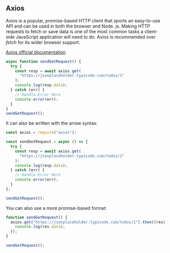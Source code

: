 ## Axios

Axios is a popular, promise-based HTTP client that sports an easy-to-use API and can be used in both the browser and Node. js. Making HTTP requests to fetch or save data is one of the most common tasks a client-side JavaScript application will need to do. Axios is recommended over _fetch_ for its wider browser support.

[Axios official documentation](https://github.com/axios/axios/blob/master/README.md)

```javascript
async function sendGetRequest() {
  try {
    const resp = await axios.get(
      "https://jsonplaceholder.typicode.com/todos/1"
    );
    console.log(resp.data);
  } catch (err) {
    // Handle Error Here
    console.error(err);
  }
}
sendGetRequest();
```

It can also be written with the arrow syntax:

```javascript
const axios = require("axios");

const sendGetRequest = async () => {
  try {
    const resp = await axios.get(
      "https://jsonplaceholder.typicode.com/todos/1"
    );
    console.log(resp.data);
  } catch (err) {
    // Handle Error Here
    console.error(err);
  }
};

sendGetRequest();
```

You can also use a more promise-based format:

```javascript
function sendGetRequest() {
  axios.get("https://jsonplaceholder.typicode.com/todos/1").then((res) => {
    console.log(res.data);
  });
}

sendGetRequest();
```
